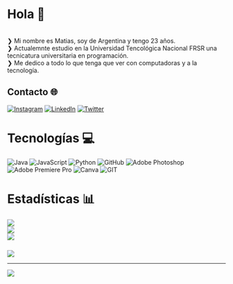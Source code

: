 # Hola 👋
<br>❯ Mi nombre es Matias, soy de Argentina  y tengo 23 años.
<br>❯ Actualemnte estudio en la Universidad Tencológica Nacional FRSR una tecnicatura universitaria en programación.
<br>❯ Me dedico a todo lo que tenga que ver con computadoras y a la tecnología.


## Contacto 🌐
[![Instagram](https://img.shields.io/badge/Instagram-%23E4405F.svg?logo=Instagram&logoColor=white)](https://instagram.com/Matiasleonelgonzalez) [![LinkedIn](https://img.shields.io/badge/LinkedIn-%230077B5.svg?logo=linkedin&logoColor=white)](https://linkedin.com/in/skrowy) [![Twitter](https://img.shields.io/badge/Twitter-%231DA1F2.svg?logo=Twitter&logoColor=white)](https://twitter.com/skrowyy) 

# Tecnologías 💻
![Java](https://img.shields.io/badge/java-%23ED8B00.svg?style=flat-square&logo=java&logoColor=white) ![JavaScript](https://img.shields.io/badge/javascript-%23323330.svg?style=flat-square&logo=javascript&logoColor=%23F7DF1E) ![Python](https://img.shields.io/badge/python-3670A0?style=flat-square&logo=python&logoColor=ffdd54) ![GitHub](https://img.shields.io/badge/GitHub-%23121011.svg?style=flat-square&logo=github&logoColor=white) ![Adobe Photoshop](https://img.shields.io/badge/adobephotoshop-%2331A8FF.svg?style=flat-square&logo=adobephotoshop&logoColor=white) ![Adobe Premiere Pro](https://img.shields.io/badge/Adobe%20Premiere%20Pro-9999FF.svg?style=flat-square&logo=Adobe%20Premiere%20Pro&logoColor=white) ![Canva](https://img.shields.io/badge/Canva-%2300C4CC.svg?style=flat-square&logo=Canva&logoColor=white) ![GIT](https://img.shields.io/badge/Git-fc6d26?style=flat-square&logo=git&logoColor=white)
# Estadísticas 📊
![](https://github-readme-stats.vercel.app/api?username=MatiasLeonelGonzalez&theme=nord&hide_border=true&include_all_commits=false&count_private=false)<br/>
![](https://github-readme-streak-stats.herokuapp.com/?user=MatiasLeonelGonzalez&theme=nord&hide_border=true)<br/>
![](https://github-readme-stats.vercel.app/api/top-langs/?username=MatiasLeonelGonzalez&theme=nord&hide_border=true&include_all_commits=false&count_private=false&layout=compact)

### 
![](https://github-contributor-stats.vercel.app/api?username=MatiasLeonelGonzalez&limit=5&theme=nord&combine_all_yearly_contributions=true)

---
[![](https://visitcount.itsvg.in/api?id=skrowy&icon=0&color=9)](https://visitcount.itsvg.in)

<!-- Proudly created with GPRM ( https://gprm.itsvg.in ) -->
